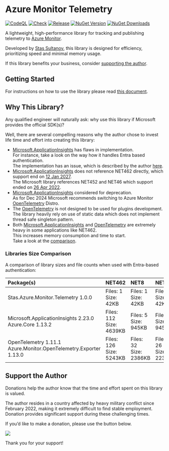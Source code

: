 # Azure Monitor Telemetry 
[![CodeQL](/actions/workflows/github-code-scanning/codeql/badge.svg)](/actions/workflows/github-code-scanning/codeql)
[![Check](https://github.com/stas-sultanov/azure-monitor-telemetry-draft/actions/workflows/check.yml/badge.svg)](https://github.com/stas-sultanov/azure-monitor-telemetry-draft/actions/workflows/check.yml)
[![Release](https://github.com/stas-sultanov/azure-monitor-telemetry-draft/actions/workflows/release.yml/badge.svg)](https://github.com/stas-sultanov/azure-monitor-telemetry-draft/actions/workflows/release.yml)
[![NuGet Version](https://img.shields.io/nuget/v/Stas.Azure.Monitor.Telemetry)](https://www.nuget.org/packages/Stas.Azure.Monitor.Telemetry)
[![NuGet Downloads](https://img.shields.io/nuget/dt/Stas.Azure.Monitor.Telemetry)](https://www.nuget.org/packages/Stas.Azure.Monitor.Telemetry)

A lightweight, high-performance library for tracking and publishing telemetry to [Azure Monitor][AzureMonitor].

Developed by [Stas Sultanov][StasSultanovLinkedIn], this library is designed for efficiency, prioritizing speed and minimal memory usage.

If this library benefits your business, consider [supporting the author](#support-the-author).

## Getting Started

For instructions on how to use the library please read [this document](/src/readme.md).

## Why This Library?

Any qualified engineer will naturally ask: why use this library if Microsoft provides the official SDK(s)?

Well, there are several compelling reasons why the author chose to invest life time and effort into creating this library:

- [Microsoft.ApplicationInsights][MSAppInsigthsNuget2_23] has flaws in implementation.<br/>
  For instance, take a look on the way how it handles Entra based authentication.<br/>
  The implementation has an issue, which is described by the author [here][AppInsightsDotNetGitHubAuthIssue].
- [Microsoft.ApplicationInsights][MSAppInsigthsNuget2_23] does not reference NET462 directly, which support end on [12 Jan 2027][NETLifeCycle].<br/>
  The Microsoft library references NET452 and NET46 which support ended on [26 Apr 2022][NETLifeCycle].
- [Microsoft.ApplicationInsights][MSAppInsigthsNuget2_23] considered for deprecation.<br/>
  As for Dec 2024 Microsoft recommends switching to Azure Monitor [OpenTelemetry](https://learn.microsoft.com/azure/azure-monitor/app/opentelemetry-enable) Distro.
- The [OpenTelemetry][OpenTelemetry] is not designed to be used for plugins development.<br/>
  The library heavily rely on use of static data which does not implement thread safe singleton pattern.
- Both [Microsoft.ApplicationInsights][MSAppInsigthsNuget2_23] and [OpenTelemetry][OpenTelemetry] are extremely heavy in some applications like NET462.<br/>
  This increases memory consumption and time to start.<br/>
  Take a look at the [comparison](#libraries-size-comparison).

### Libraries Size Comparison

A comparison of library sizes and file counts when used with Entra-based authentication:

| Package(s)                                   | NET462 | NET8 | NET9 |
| :------------------------------------------- | :----- | :--- | :--- |
| Stas.Azure.Monitor.Telemetry           1.0.0 <br/> | Files: 1<br/>Size:  42KB | Files:   1<br/>Size:   42KB | Files: 1<br/>Size:  42KB |
| Microsoft.ApplicationInsights         2.23.0 <br/> Azure.Core                            1.13.2 | Files: 112<br/>Size: 4639KB | Files: 5<br/>Size: 945KB | Files: 5<br/>Size: 945KB |
| OpenTelemetry                         1.11.1 <br/> Azure.Monitor.OpenTelemetry.Exporter  1.13.0 | Files: 126<br/>Size: 5243KB | Files: 32<br/>Size: 2386KB | Files:  26<br/>Size: 2233KB |

## Support the Author

Donations help the author know that the time and effort spent on this library is valued.

The author resides in a country affected by heavy military conflict since February 2022, making it extremely difficult to find stable employment. Donation provides significant support during these challenging times.

If you’d like to make a donation, please use the button below.

[![](https://www.paypalobjects.com/en_US/i/btn/btn_donate_LG.gif)](https://www.paypal.com/cgi-bin/webscr?cmd=_s-xclick&hosted_button_id=K2DPD6J3DJ2FN)

Thank you for your support!

[AppInsightsDotNetGitHubAuthIssue]: https://github.com/microsoft/ApplicationInsights-dotnet/issues/2945
[AzureMonitor]: https://docs.microsoft.com/azure/azure-monitor/overview
[MSAppInsigthsNuget2_23]: https://www.nuget.org/packages/Microsoft.ApplicationInsights/2.23.0
[NETLifeCycle]: https://learn.microsoft.com/lifecycle/products/microsoft-net-framework
[OpenTelemetry]: https://www.nuget.org/packages/OpenTelemetry
[StasSultanovLinkedIn]: https://www.linkedin.com/in/stas-sultanov
